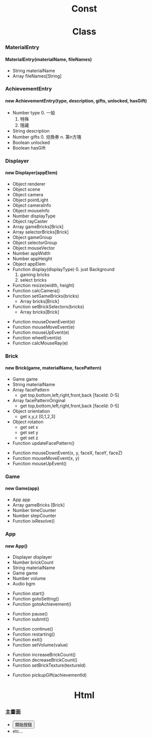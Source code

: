 # <center> Const </center>

# <center> Class </center>
### MaterialEntry
#### MaterialEntry(materialName, fileNames)
  + String    materialName
  + Array     fileNames[String]

### AchievementEntry
#### new AchievementEntry(type, description, gifts, unlocked, hasGift)
  + Number    type
    0. 一般
    1. 特殊
    2. 隱藏
  + String    description
  + Number    gifts
    0. 兌換券
    n. 第n方塊
  + Boolean   unlocked
  + Boolean   hasGift

### Displayer
#### new Displayer(appElem)
  + Object    renderer
  + Object    scene
  + Object    camera
  + Object    pointLight
  + Object    cameraInfo
  + Object    mouseInfo
  + Number    displayType
  + Object    rayCaster
  + Array     gameBricks[Brick]
  + Array     selectorBricks[Brick]
  + Object    gameGroup
  + Object    selectorGroup
  + Object    mouseVector
  + Number    appWidth
  + Number    appHeight
  + Object    appElem
  + Function  display(displayType)
    0. just Background
    1. gaming bricks
    2. select bricks
  + Function  resize(width, height)
  + Function  calcCamera()
  + Function  setGameBricks(bricks)
    + Array   bricks[Brick]
  + Function  setBrickSelectors(bricks)
    + Array   bricks[Brick]

  <!-- mouse events -->
  + Function  mouseDownEvent(e)
  + Function  mouseMoveEvent(e)
  + Function  mouseUpEvent(e)
  + Function  wheelEvent(e)
  + Function  calcMouseRay(e)

### Brick
#### new Brick(game, materialName, facePattern)
  + Game      game
  + String    materialName
  + Array     facePattern
    + get top,bottom,left,right,front,back [faceId: 0-5]
  + Array     facePatternOriginal
    + get top,bottom,left,right,front,back [faceId: 0-5]
  + Object    orientation
    + get x,y,z [0,1,2,3]
  + Object    rotation
    + get set x
    + get set y
    + get set z
  + Function  updateFacePattern()

  <!-- mouse events  -->
  + Function  mouseDownEvent(x, y, faceX, faceY, faceZ)
  + Function  mouseMoveEvent(x, y)
  + Function  mouseUpEvent()

### Game
#### new Game(app)
  + App       app
  + Array     gameBricks [Brick]
  + Number    timeCounter
  + Number    stepCounter
  + Function  isResolve()

### App
#### new App()
  + Displayer displayer
  + Number    brickCount
  + String    materialName
  + Game      game
  + Number    volume
  + Audio     bgm

  <!-- 主頁 -->
  + Function  start()
  + Function  gotoSetting()
  + Function  gotoAchievement()

  <!-- 遊戲畫面 -->
  + Function  pause()
  + Function  submit()

  <!-- 遊戲畫面_暫停中 -->
  + Function  continue()
  + Function  restarting()
  + Function  exit()
  + Function  setVolume(value)

  <!-- setting page -->
  + Function  increaseBrickCount()
  + Function  decreaseBrickCount()
  + Function  setBrickTexture(textureId)

  <!-- achievement page -->
  + Function  pickupGift(achievementId)

# <center> Html </center>
### 主畫面
  + <button onclick="app.start()">開始按鈕</button>
  + etc...

